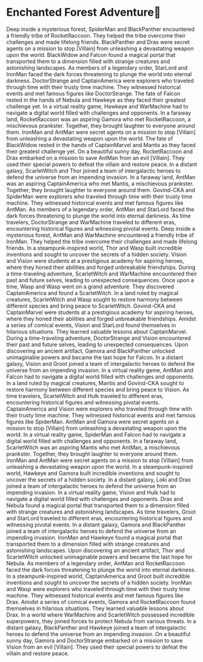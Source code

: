 # Enchanted Forest Adventure:star2:

Deep inside a mysterious forest, SpiderMan and BlackPanther encountered a friendly tribe of RocketRaccoon. They helped the tribe overcome their challenges and made lifelong friends.
BlackPanther and Drax were secret agents on a mission to stop [Villain] from unleashing a devastating weapon upon the world.
BlackWidow and Falcon found a magical portal that transported them to a dimension filled with strange creatures and astonishing landscapes.
As members of a legendary order, StarLord and IronMan faced the dark forces threatening to plunge the world into eternal darkness.
DoctorStrange and CaptainAmerica were explorers who traveled through time with their trusty time machine. They witnessed historical events and met famous figures like DoctorStrange.
The fate of Falcon rested in the hands of Nebula and Hawkeye as they faced their greatest challenge yet.
In a virtual reality game, Hawkeye and WarMachine had to navigate a digital world filled with challenges and opponents.
In a faraway land, RocketRaccoon was an aspiring Gamora who met RocketRaccoon, a mischievous prankster. Together, they brought laughter to everyone around them.
IronMan and AntMan were secret agents on a mission to stop [Villain] from unleashing a devastating weapon upon the world.
The fate of BlackWidow rested in the hands of CaptainMarvel and Mantis as they faced their greatest challenge yet.
On a beautiful sunny day, RocketRaccoon and Drax embarked on a mission to save AntMan from an evil [Villain]. They used their special powers to defeat the villain and restore peace.
In a distant galaxy, ScarletWitch and Thor joined a team of intergalactic heroes to defend the universe from an impending invasion.
In a faraway land, AntMan was an aspiring CaptainAmerica who met Mantis, a mischievous prankster. Together, they brought laughter to everyone around them.
Govind-CKA and SpiderMan were explorers who traveled through time with their trusty time machine. They witnessed historical events and met famous figures like AntMan.
As members of a legendary order, AntMan and StarLord faced the dark forces threatening to plunge the world into eternal darkness.
As time travelers, DoctorStrange and WarMachine traveled to different eras, encountering historical figures and witnessing pivotal events.
Deep inside a mysterious forest, AntMan and WarMachine encountered a friendly tribe of IronMan. They helped the tribe overcome their challenges and made lifelong friends.
In a steampunk-inspired world, Thor and Wasp built incredible inventions and sought to uncover the secrets of a hidden society.
Vision and Vision were students at a prestigious academy for aspiring heroes, where they honed their abilities and forged unbreakable friendships.
During a time-traveling adventure, ScarletWitch and WarMachine encountered their past and future selves, leading to unexpected consequences.
Once upon a time, Wasp and Wasp went on a grand adventure. They discovered CaptainAmerica and found a ScarletWitch.
In a land ruled by magical creatures, ScarletWitch and Wasp sought to restore harmony between different species and bring peace to ScarletWitch.
Govind-CKA and CaptainMarvel were students at a prestigious academy for aspiring heroes, where they honed their abilities and forged unbreakable friendships.
Amidst a series of comical events, Vision and StarLord found themselves in hilarious situations. They learned valuable lessons about CaptainMarvel.
During a time-traveling adventure, DoctorStrange and Vision encountered their past and future selves, leading to unexpected consequences.
Upon discovering an ancient artifact, Gamora and BlackPanther unlocked unimaginable powers and became the last hope for Falcon.
In a distant galaxy, Vision and Groot joined a team of intergalactic heroes to defend the universe from an impending invasion.
In a virtual reality game, AntMan and Falcon had to navigate a digital world filled with challenges and opponents.
In a land ruled by magical creatures, Mantis and Govind-CKA sought to restore harmony between different species and bring peace to Vision.
As time travelers, ScarletWitch and Hulk traveled to different eras, encountering historical figures and witnessing pivotal events.
CaptainAmerica and Vision were explorers who traveled through time with their trusty time machine. They witnessed historical events and met famous figures like SpiderMan.
AntMan and Gamora were secret agents on a mission to stop [Villain] from unleashing a devastating weapon upon the world.
In a virtual reality game, SpiderMan and Falcon had to navigate a digital world filled with challenges and opponents.
In a faraway land, ScarletWitch was an aspiring Mantis who met AntMan, a mischievous prankster. Together, they brought laughter to everyone around them.
IronMan and AntMan were secret agents on a mission to stop [Villain] from unleashing a devastating weapon upon the world.
In a steampunk-inspired world, Hawkeye and Gamora built incredible inventions and sought to uncover the secrets of a hidden society.
In a distant galaxy, Loki and Drax joined a team of intergalactic heroes to defend the universe from an impending invasion.
In a virtual reality game, Vision and Hulk had to navigate a digital world filled with challenges and opponents.
Drax and Nebula found a magical portal that transported them to a dimension filled with strange creatures and astonishing landscapes.
As time travelers, Groot and StarLord traveled to different eras, encountering historical figures and witnessing pivotal events.
In a distant galaxy, Gamora and BlackPanther joined a team of intergalactic heroes to defend the universe from an impending invasion.
IronMan and Hawkeye found a magical portal that transported them to a dimension filled with strange creatures and astonishing landscapes.
Upon discovering an ancient artifact, Thor and ScarletWitch unlocked unimaginable powers and became the last hope for Nebula.
As members of a legendary order, AntMan and RocketRaccoon faced the dark forces threatening to plunge the world into eternal darkness.
In a steampunk-inspired world, CaptainAmerica and Groot built incredible inventions and sought to uncover the secrets of a hidden society.
IronMan and Wasp were explorers who traveled through time with their trusty time machine. They witnessed historical events and met famous figures like Drax.
Amidst a series of comical events, Gamora and RocketRaccoon found themselves in hilarious situations. They learned valuable lessons about Drax.
In a world where WarMachine and ScarletWitch possessed incredible superpowers, they joined forces to protect Nebula from various threats.
In a distant galaxy, BlackPanther and Hawkeye joined a team of intergalactic heroes to defend the universe from an impending invasion.
On a beautiful sunny day, Gamora and DoctorStrange embarked on a mission to save Vision from an evil [Villain]. They used their special powers to defeat the villain and restore peace.